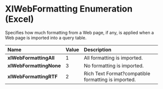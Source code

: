 
# XlWebFormatting Enumeration (Excel)

Specifies how much formatting from a Web page, if any, is applied when a Web page is imported into a query table.



|**Name**|**Value**|**Description**|
|:-----|:-----|:-----|
|**xlWebFormattingAll**|1|All formatting is imported.|
|**xlWebFormattingNone**|3|No formatting is imported.|
|**xlWebFormattingRTF**|2|Rich Text Format?compatible formatting is imported.|
